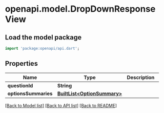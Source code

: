 # openapi.model.DropDownResponseView

## Load the model package
```dart
import 'package:openapi/api.dart';
```

## Properties
Name | Type | Description | Notes
------------ | ------------- | ------------- | -------------
**questionId** | **String** |  | [optional] 
**optionsSummaries** | [**BuiltList&lt;OptionSummary&gt;**](OptionSummary.md) |  | [optional] 

[[Back to Model list]](../README.md#documentation-for-models) [[Back to API list]](../README.md#documentation-for-api-endpoints) [[Back to README]](../README.md)


